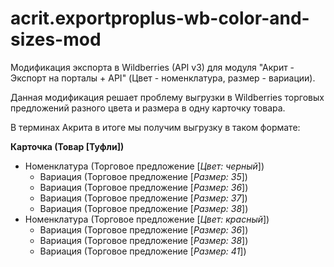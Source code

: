 # acrit.exportproplus-wb-color-and-sizes-mod
Модификация экспорта в Wildberries (API v3) для модуля "Акрит - Экспорт на порталы + API" (Цвет - номенклатура, размер - вариации).

Данная модификация решает проблему выгрузки в Wildberries торговых предложений разного цвета и размера в одну карточку товара.

В терминах Акрита в итоге мы получим выгрузку в таком формате:

**Карточка (Товар [Туфли])**
- Номенклатура (Торговое предложение [*Цвет: черный*])
  - Вариация (Торговое предложение [*Размер: 35*])
  - Вариация (Торговое предложение [*Размер: 36*])
  - Вариация (Торговое предложение [*Размер: 37*])
  - Вариация (Торговое предложение [*Размер: 38*])
- Номенклатура (Торговое предложение [*Цвет: красный*])
  - Вариация (Торговое предложение [*Размер: 36*])
  - Вариация (Торговое предложение [*Размер: 38*])
  - Вариация (Торговое предложение [*Размер: 41*])
